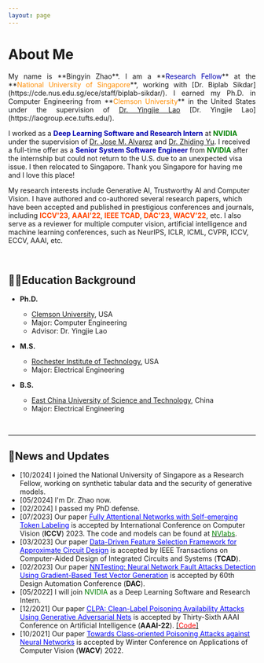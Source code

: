 ```yaml
---
layout: page
---
```


# About Me
<div style="text-align: justify">
My name is **Bingyin Zhao**. I am a **<font color=LigthSykBlue>Research Fellow</font>** at the **<font color=Darkorange>National University of Singapore</font>**, working with [Dr. Biplab Sikdar](https://cde.nus.edu.sg/ece/staff/biplab-sikdar/). I earned my Ph.D. in Computer Engineering from **<font color=Darkorange>Clemson University</font>** in the United States under the supervision of <a href="[url](https://laogroup.ece.tufts.edu/)">Dr. Yingjie Lao</a> [Dr. Yingjie Lao](https://laogroup.ece.tufts.edu/).
</div>

I worked as a **<font color=LigthSykBlue>Deep Learning Software and Research Intern</font>** at **<font color=Green>NVIDIA</font>** under the supervision of [Dr. Jose M. Alvarez](https://alvarezlopezjosem.github.io/) and [Dr. Zhiding Yu](https://chrisding.github.io/). I received a full-time offer as a **<font color=LigthSykBlue>Senior System Software Engineer</font>** from **<font color=Green>NVIDIA</font>** after the internship but could not return to the U.S. due to an unexpected visa issue. I then relocated to Singapore. Thank you Singapore for having me and I love this place!<p>

My research interests include Generative AI, Trustworthy AI and Computer Vision. I have authored and co-authored several research papers, which have been accepted and published in prestigious conferences and journals, including **<font color=OrangeRed>ICCV'23</font>**, **<font color=OrangeRed>AAAI'22</font>**, **<font color=OrangeRed>IEEE TCAD</font>**, **<font color=OrangeRed>DAC'23</font>**, **<font color=OrangeRed>WACV'22</font>**, etc. I also serve as a reviewer for multiple computer vision, artificial intelligence and machine learning conferences, such as NeurIPS, ICLR, ICML, CVPR, ICCV, ECCV, AAAI, etc.
</p>
<br>

## 🧑‍🎓Education Background

- **Ph.D.**
  - [Clemson University](https://www.clemson.edu/), USA
  - Major: Computer Engineering            
  - Advisor: Dr. Yingjie Lao

- **M.S.**                                                                              
  - [Rochester Institute of Technology](https://www.rit.edu/), USA
  - Major: Electrical Engineering 

- **B.S.**
  - [East China University of Science and Technology](https://www.ecust.edu.cn/en/main.psp), China
  - Major: Electrical Engineering                                                                          


<br>

---

## 📮News and Updates
- [10/2024] I joined the National University of Singapore as a Research Fellow, working on synthetic tabular data and the security of generative models.
- [05/2024] I'm Dr. Zhao now.
- [02/2024] I passed my PhD defense.
- [07/2023] Our paper [<font color=Blue>Fully Attentional Networks with Self-emerging Token Labeling</font>](https://openaccess.thecvf.com/content/ICCV2023/papers/Zhao_Fully_Attentional_Networks_with_Self-emerging_Token_Labeling_ICCV_2023_paper.pdf) is accepted by International Conference on Computer Vision (**ICCV**) 2023. The code and models can be found at [<font color=Green>NVlabs</font>](https://github.com/NVlabs/STL).
- [03/2023] Our paper [<font color=Blue>Data-Driven Feature Selection Framework for Approximate Circuit Design</font>](https://ieeexplore.ieee.org/stamp/stamp.jsp?arnumber=10077732) is accepted by IEEE Transactions on Computer-Aided Design of Integrated Circuits and Systems (**TCAD**).
- [02/2023] Our paper [<font color=Blue>NNTesting: Neural Network Fault Attacks Detection Using Gradient-Based Test Vector Generation</font>](https://ieeexplore.ieee.org/stamp/stamp.jsp?arnumber=10247885) is accepted by 60th Design Automation Conference (**DAC**).
- [05/2022] I will join <font color=Green>NVIDIA</font> as a Deep Learning Software and Research Intern.
- [12/2021] Our paper [<font color=Blue>CLPA: Clean-Label Poisoning Availability Attacks Using Generative Adversarial Nets</font>](https://ojs.aaai.org/index.php/AAAI/article/view/20902) is accepted by Thirty-Sixth AAAI Conference on Artificial Intelligence (**AAAI-22**). [[<font color=Red>Code</font>]](https://github.com/bxz9200/CLPA)
- [10/2021] Our paper [<font color=Blue>Towards Class-oriented Poisoning Attacks against Neural Networks</font>](https://openaccess.thecvf.com/content/WACV2022/papers/Zhao_Towards_Class-Oriented_Poisoning_Attacks_Against_Neural_Networks_WACV_2022_paper.pdf) is accepted by Winter Conference on Applications of Computer Vision (**WACV**) 2022.



<br>

<div style="width: 100px; height: 100px;">
    <script type="text/javascript" id="clstr_globe" src="//clustrmaps.com/globe.js?d=apPnjfBfSr4LpiQCrUM7yBdv3aw2M9tKtSq2TJ_gCYM"></script>
</div>
